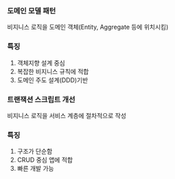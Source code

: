### 도메인 모델 패턴
비지니스 로직을 도메인 객체(Entity, Aggregate 등에 위치시킴)
 
### 특징 
1. 객체지향 설계 중심
2. 복잡한 비지니스 규칙에 적합
3. 도메인 주도 설계(DDD)기반


### 트랜잭션 스크립트 개선
비지니스 로직을 서비스 계층에 절차적으로 작성
### 특징
1. 구조가 단순함
2. CRUD 중심 앱에 적합
3. 빠른 개발 가능